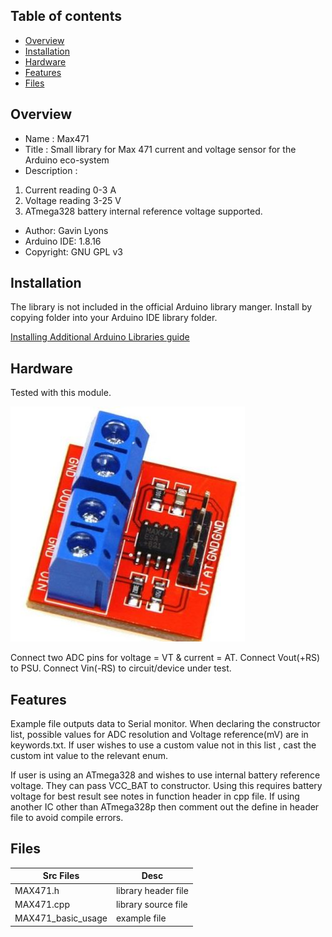 

Table of contents
---------------------------

  * [Overview](#overview)
  * [Installation](#installation)
  * [Hardware](#hardware)
  * [Features](#features)
  * [Files](#files)
  
Overview
--------------------
* Name : Max471
* Title : Small library for Max 471 current and voltage sensor for the Arduino eco-system
* Description : 

1. Current reading     0-3 A
2. Voltage reading   3-25 V
3. ATmega328 battery internal reference voltage supported. 

* Author: Gavin Lyons
* Arduino IDE: 1.8.16
* Copyright: GNU GPL v3


Installation
------------------------------

The library is not included in the official Arduino library manger.
Install by copying folder into your Arduino IDE library folder.

[Installing Additional Arduino Libraries guide](https://www.arduino.cc/en/Guide/Libraries)

Hardware
----------------------------

Tested with this module. 

![ h](https://github.com/gavinlyonsrepo/MAX471/blob/main/extras/image/max471.jpg)

Connect two ADC pins for voltage = VT &  current = AT. 
Connect Vout(+RS) to PSU.
Connect Vin(-RS) to circuit/device under test.


Features
------------------------
Example file outputs data to Serial monitor.
When declaring the constructor list, possible values for ADC resolution and Voltage reference(mV) are in keywords.txt. If user wishes to use a custom value not in this list , 
cast the custom int value to the relevant enum. 

If user is using an ATmega328 and wishes to use internal battery reference  voltage.
They can pass VCC_BAT to constructor. Using this requires battery voltage for best result
see notes in function header in cpp file.  If using another IC other than ATmega328p
then  comment out the define in header file to avoid compile errors.

Files
-------------------

| Src Files| Desc |
| ------ | ------ |
| MAX471.h | library header file  |
| MAX471.cpp |  library  source file  |
| MAX471_basic_usage | example file  |  
